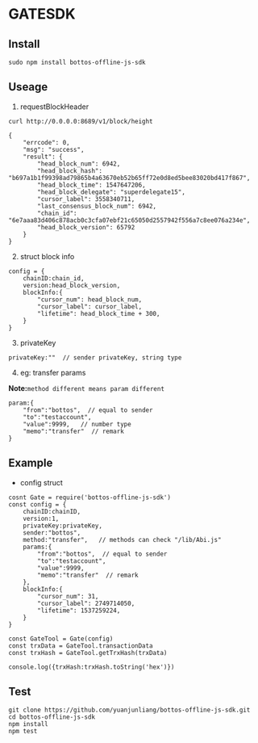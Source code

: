 # GATESDK

## Install

```
sudo npm install bottos-offline-js-sdk
```

## Useage

1. requestBlockHeader

`curl http://0.0.0.0:8689/v1/block/height`

```
{
    "errcode": 0,
    "msg": "success",
    "result": {
        "head_block_num": 6942,
        "head_block_hash": "b697a1b1f99398ad79865b4a63670eb52b65ff72e0d8ed5bee83020bd417f867",
        "head_block_time": 1547647206,
        "head_block_delegate": "superdelegate15",
        "cursor_label": 3558340711,
        "last_consensus_block_num": 6942,
        "chain_id": "6e7aaa83d406c878acb0c3cfa07ebf21c65050d2557942f556a7c8ee076a234e",
        "head_block_version": 65792
    }
}
```

2. struct block info

```
config = {
    chainID:chain_id,
    version:head_block_version,
    blockInfo:{
        "cursor_num": head_block_num,
        "cursor_label": cursor_label,
        "lifetime": head_block_time + 300,
    }
}
```

3. privateKey

```
privateKey:""  // sender privateKey, string type
```

4. eg: transfer params

**Note:**`method different means param different`

```
param:{
    "from":"bottos",  // equal to sender
    "to":"testaccount",  
    "value":9999,   // number type
    "memo":"transfer"  // remark
}
```

## Example

- config struct

```
cosnt Gate = require('bottos-offline-js-sdk')
const config = {
    chainID:chainID,
    version:1,
    privateKey:privateKey,
    sender:"bottos",  
    method:"transfer",   // methods can check "/lib/Abi.js"
    params:{
        "from":"bottos",  // equal to sender
        "to":"testaccount",  
        "value":9999,
        "memo":"transfer"  // remark
    },
    blockInfo:{
        "cursor_num": 31,
        "cursor_label": 2749714050,
        "lifetime": 1537259224,
    }
}

const GateTool = Gate(config)
const trxData = GateTool.transactionData
const trxHash = GateTool.getTrxHash(trxData)

console.log({trxHash:trxHash.toString('hex')})
```

## Test

```
git clone https://github.com/yuanjunliang/bottos-offline-js-sdk.git
cd bottos-offline-js-sdk
npm install 
npm test
```